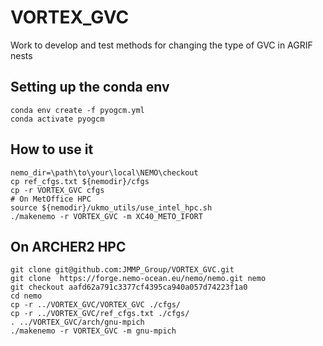 # VORTEX_GVC
Work to develop and test methods for changing the type of GVC in AGRIF nests

## Setting up the conda env
```
conda env create -f pyogcm.yml
conda activate pyogcm
```

## How to use it

```
nemo_dir=\path\to\your\local\NEMO\checkout
cp ref_cfgs.txt ${nemodir}/cfgs
cp -r VORTEX_GVC cfgs
# On MetOffice HPC
source ${nemodir}/ukmo_utils/use_intel_hpc.sh
./makenemo -r VORTEX_GVC -m XC40_METO_IFORT
```

## On ARCHER2 HPC

```
git clone git@github.com:JMMP_Group/VORTEX_GVC.git
git clone  https://forge.nemo-ocean.eu/nemo/nemo.git nemo
git checkout aafd62a791c3377cf4395ca940a057d74223f1a0
cd nemo
cp -r ../VORTEX_GVC/VORTEX_GVC ./cfgs/
cp -r ../VORTEX_GVC/ref_cfgs.txt ./cfgs/
. ../VORTEX_GVC/arch/gnu-mpich
./makenemo -r VORTEX_GVC -m gnu-mpich
```
